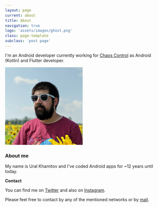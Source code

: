 ```yaml
---
layout: page
current: about
title: About
navigation: true
logo: 'assets/images/ghost.png'
class: page-template
subclass: 'post page'
---
```


I'm an Android developer currently working for [Chaos Control](https://chaos-control.mobi/) as Android (Kotlin) and Flutter developer.

<img src="../assets/images/avatar.jpg" alt="My profile pic" style="width:256px;height:256px">

### About me

My name is Ural Khamitov and I've coded Android apps for ~12 years until today.

**Contact**

You can find me on [Twitter](https://twitter.com/ukhamitov) and also on [Instagram](https://instagram.com/ukhamitov).

Please feel free to contact by any of the mentioned networks or by [mail](mailto:ukhamitov@gmail.com).